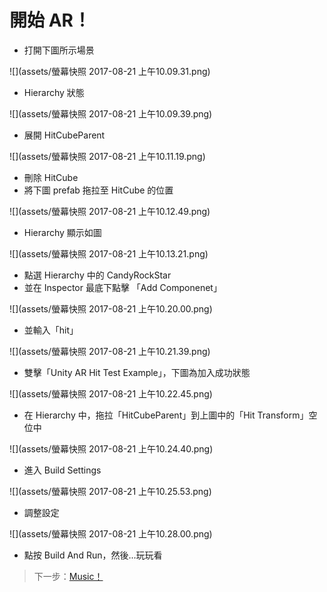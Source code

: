 # 開始 AR！

- 打開下圖所示場景

![](assets/螢幕快照 2017-08-21 上午10.09.31.png)

- Hierarchy 狀態

![](assets/螢幕快照 2017-08-21 上午10.09.39.png)

- 展開 HitCubeParent

![](assets/螢幕快照 2017-08-21 上午10.11.19.png)

- 刪除 HitCube
- 將下圖 prefab 拖拉至 HitCube 的位置

![](assets/螢幕快照 2017-08-21 上午10.12.49.png)

- Hierarchy 顯示如圖

![](assets/螢幕快照 2017-08-21 上午10.13.21.png)

- 點選 Hierarchy 中的 CandyRockStar
- 並在 Inspector 最底下點擊 「Add Componenet」

![](assets/螢幕快照 2017-08-21 上午10.20.00.png)

- 並輸入「hit」

![](assets/螢幕快照 2017-08-21 上午10.21.39.png)

- 雙擊「Unity AR Hit Test Example」，下圖為加入成功狀態

![](assets/螢幕快照 2017-08-21 上午10.22.45.png)

- 在 Hierarchy 中，拖拉「HitCubeParent」到上圖中的「Hit Transform」空位中

![](assets/螢幕快照 2017-08-21 上午10.24.40.png)

- 進入 Build Settings

![](assets/螢幕快照 2017-08-21 上午10.25.53.png)

- 調整設定

![](assets/螢幕快照 2017-08-21 上午10.28.00.png)

- 點按 Build And Run，然後...玩玩看

> 下一步：[Music！](/music.md)
